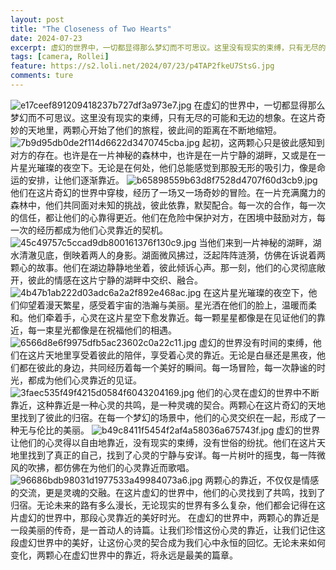 ```yaml
---
layout: post
title: "The Closeness of Two Hearts"
date: 2024-07-23
excerpt: 虚幻的世界中，一切都显得那么梦幻而不可思议。这里没有现实的束缚，只有无尽的可能和无边的想象。在这片奇妙的天地里，两颗心开始了他们的旅程，彼此间的距离在不断地缩短。
tags: [camera, Rollei]
feature: https://s2.loli.net/2024/07/23/p4TAP2fkeU7StsG.jpg
comments: ture
---
```


![e17ceef891209418237b727df3a973e7.jpg](https://s2.loli.net/2024/07/23/p4TAP2fkeU7StsG.jpg)
在虚幻的世界中，一切都显得那么梦幻而不可思议。这里没有现实的束缚，只有无尽的可能和无边的想象。在这片奇妙的天地里，两颗心开始了他们的旅程，彼此间的距离在不断地缩短。
![7b9d95db0de2f114d6622d3470745cba.jpg](https://s2.loli.net/2024/07/23/1AZjFLkHnS5cEQs.jpg)
起初，这两颗心只是彼此感知到对方的存在。也许是在一片神秘的森林中，也许是在一片宁静的湖畔，又或是在一片星光璀璨的夜空下。无论是在何处，他们总能感觉到那股无形的吸引力，像是命运的安排，让他们逐渐靠近。
![b65898559b63d8f7528d4707f60d3cb9.jpg](https://s2.loli.net/2024/07/23/yRqY3bcn7AJt2zX.jpg)
他们在这片奇幻的世界中穿梭，经历了一场又一场奇妙的冒险。在一片充满魔力的森林中，他们共同面对未知的挑战，彼此依靠，默契配合。每一次的合作，每一次的信任，都让他们的心靠得更近。他们在危险中保护对方，在困境中鼓励对方，每一次的经历都成为他们心灵靠近的契机。
![45c49757c5ccad9db800161376f130c9.jpg](https://s2.loli.net/2024/07/23/kFiv6r1PDW52JVN.jpg)
当他们来到一片神秘的湖畔，湖水清澈见底，倒映着两人的身影。湖面微风拂过，泛起阵阵涟漪，仿佛在诉说着两颗心的故事。他们在湖边静静地坐着，彼此倾诉心声。那一刻，他们的心灵彻底敞开，彼此的情感在这片宁静的湖畔中交织、融合。
![4b47b1ab222d03adc6a2a2f892e468ac.jpg](https://s2.loli.net/2024/07/23/7XbswWtHQgONATm.jpg)
在这片星光璀璨的夜空下，他们仰望着漫天繁星，感受着宇宙的浩瀚与美丽。星光洒在他们的脸上，温暖而柔和。他们牵着手，心灵在这片星空下愈发靠近。每一颗星星都像是在见证他们的靠近，每一束星光都像是在祝福他们的相遇。
![6566d8e6f9975dfb5ac23602c0a22c11.jpg](https://s2.loli.net/2024/07/23/bgA5d2ouKNJcVrB.jpg)
虚幻的世界没有时间的束缚，他们在这片天地里享受着彼此的陪伴，享受着心灵的靠近。无论是白昼还是黑夜，他们都在彼此的身边，共同经历着每一个美好的瞬间。每一场冒险，每一次静谧的时光，都成为他们心灵靠近的见证。
![3faec535f49f4215d0584f6043204169.jpg](https://s2.loli.net/2024/07/23/p64hYL38uOExXAJ.jpg)
他们的心灵在虚幻的世界中不断靠近，这种靠近是一种心灵的共鸣，是一种灵魂的契合。两颗心在这片奇幻的天地里找到了彼此的归宿。在每一个梦幻的场景中，他们的心灵交织在一起，形成了一种无与伦比的美丽。
![b49c8411f5454f2af4a58036a675743f.jpg](https://s2.loli.net/2024/07/23/8q2gCvzfJsENaPL.jpg)
虚幻的世界让他们的心灵得以自由地靠近，没有现实的束缚，没有世俗的纷扰。他们在这片天地里找到了真正的自己，找到了心灵的宁静与安详。每一片树叶的摇曳，每一阵微风的吹拂，都仿佛在为他们的心灵靠近而歌唱。
![96686bdb98031d1977533a49984073a6.jpg](https://s2.loli.net/2024/07/23/JbKFMZuL7RlmqNa.jpg)
两颗心的靠近，不仅仅是情感的交流，更是灵魂的交融。在这片虚幻的世界中，他们的心灵找到了共鸣，找到了归宿。无论未来的路有多么漫长，无论现实的世界有多么复杂，他们都会记得在这片虚幻的世界中，那段心灵靠近的美好时光。
在虚幻的世界中，两颗心的靠近是一段美丽的传奇，是一首动人的诗篇。让我们珍惜这份心灵的靠近，让我们记住这段虚幻世界中的美好，让这份心灵的契合成为我们心中永恒的回忆。无论未来如何变化，两颗心在虚幻世界中的靠近，将永远是最美的篇章。






